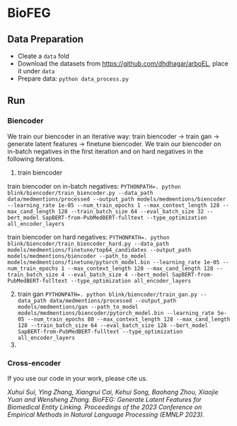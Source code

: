 # BioFEG

## Data Preparation
* Cleate a `data` fold
* Download the datasets from <https://github.com/dhdhagar/arboEL>, place it under `data`
* Prepare data: `python data_process.py`

## Run
### Biencoder
We train our biencoder in an iterative way: train biencoder -> train gan -> generate latent features -> finetune biencoder. We train our biencoder on in-batch negatives in the first iteration and on hard negatives in the following iterations.
1. train biencoder

train biencoder on in-batch negatives: `PYTHONPATH=. python blink/biencoder/train_biencoder.py --data_path data/medmentions/processed --output_path models/medmentions/biencoder --learning_rate 1e-05 --num_train_epochs 1 --max_context_length 128 --max_cand_length 128 --train_batch_size 64 --eval_batch_size 32 --bert_model SapBERT-from-PubMedBERT-fulltext --type_optimization all_encoder_layers`

train biencoder on hard negatives: `PYTHONPATH=. python blink/biencoder/train_biencoder_hard.py --data_path models/medmentions/finetune/top64_candidates --output_path models/medmentions/biencoder --path_to_model models/medmentions/finetune/pytorch_model.bin --learning_rate 1e-05 --num_train_epochs 1 --max_context_length 128 --max_cand_length 128 --train_batch_size 4 --eval_batch_size 4 --bert_model SapBERT-from-PubMedBERT-fulltext --type_optimization all_encoder_layers`

2. train gan `PYTHONPATH=. python blink/biencoder/train_gan.py --data_path data/medmentions/processed --output_path models/medmentions/gan --path_to_model models/medmentions/biencoder/pytorch_model.bin --learning_rate 5e-05 --num_train_epochs 80 --max_context_length 128 --max_cand_length 128 --train_batch_size 64 --eval_batch_size 128 --bert_model SapBERT-from-PubMedBERT-fulltext --type_optimization all_encoder_layers`
3. 
### Cross-encoder


If you use our code in your work, please cite us.

*Xuhui Sui, Ying Zhang, Xiangrui Cai, Kehui Song, Baohang Zhou, Xiaojie Yuan and Wensheng Zhang. BioFEG: Generate Latent Features for Biomedical Entity Linking. Proceedings of the 2023 Conference on Empirical Methods in Natural Language Processing (EMNLP 2023).*
